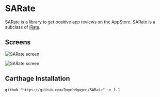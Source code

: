 # SARate

SARate is a library to get positive app reviews on the AppStore.  SARate is a subclass of  [iRate](https://github.com/nicklockwood/iRate).

## Screens
![SARate screen](http://solovjev.com/libs/SARate/SARate1.png "SARate screen")

![SARate screen](http://solovjev.com/libs/SARate/SARate2.png "SARate screen")

## Carthage Installation

`github "https://github.com/QuynhNguyen/SARate" ~> 1.1`

